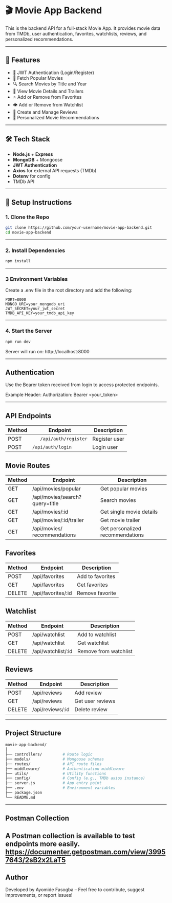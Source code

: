 # 🎬 Movie App Backend

This is the backend API for a full-stack Movie App. It provides movie data from TMDb, user authentication, favorites, watchlists, reviews, and personalized recommendations.

---

## 🚀 Features

- 🔐 JWT Authentication (Login/Register)
- 🎥 Fetch Popular Movies
- 🔍 Search Movies by Title and Year
- 📄 View Movie Details and Trailers
- ⭐ Add or Remove from Favorites
- 👁️ Add or Remove from Watchlist
- 📝 Create and Manage Reviews
- 🎯 Personalized Movie Recommendations

---

## 🛠️ Tech Stack

- **Node.js** + **Express**
- **MongoDB** + Mongoose
- **JWT Authentication**
- **Axios** for external API requests (TMDb)
- **Dotenv** for config
- TMDb API

---

## 🔧 Setup Instructions

### 1. Clone the Repo

```bash
git clone https://github.com/your-username/movie-app-backend.git
cd movie-app-backend
```

---
### 2. Install Dependencies

```bash
npm install
```
---
### 3 Environment Variables
Create a .env file in the root directory and add the following:
```env
PORT=8000
MONGO_URI=your_mongodb_uri
JWT_SECRET=your_jwt_secret
TMDB_API_KEY=your_tmdb_api_key
```
---
### 4. Start the Server

```bash
npm run dev
```
Server will run on: http://localhost:8000

---

## Authentication

Use the Bearer token received from login to access protected endpoints.

Example Header: Authorization: Bearer <your_token>

---

## API Endpoints

| Method | Endpoint       | Description           |
|--------|----------------|-----------------------|
| POST    | `	/api/auth/register`       | Register user       |
| POST    | `/api/auth/login`   | Login user       |

## Movie Routes

| Method | Endpoint                       | Description                      |
| ------ | ------------------------------ | -------------------------------- |
| GET    | /api/movies/popular            | Get popular movies               |
| GET    | /api/movies/search?query=title | Search movies                    |
| GET    | /api/movies/\:id               | Get single movie details         |
| GET    | /api/movies/\:id/trailer       | Get movie trailer                |
| GET    | /api/movies/ recommendations            | Get personalized recommendations |


## Favorites

| Method | Endpoint            | Description      |
| ------ | ------------------- | ---------------- |
| POST   | /api/favorites      | Add to favorites |
| GET    | /api/favorites      | Get favorites    |
| DELETE | /api/favorites/\:id | Remove favorite  |

##  Watchlist

| Method | Endpoint            | Description           |
| ------ | ------------------- | --------------------- |
| POST   | /api/watchlist      | Add to watchlist      |
| GET    | /api/watchlist      | Get watchlist         |
| DELETE | /api/watchlist/\:id | Remove from watchlist |


## Reviews
| Method | Endpoint          | Description      |
| ------ | ----------------- | ---------------- |
| POST   | /api/reviews      | Add review       |
| GET    | /api/reviews      | Get user reviews |
| DELETE | /api/reviews/\:id | Delete review    |

---

##  Project Structure
```bash
movie-app-backend/
│
├── controllers/         # Route logic
├── models/              # Mongoose schemas
├── routes/              # API route files
├── middleware/          # Authentication middleware
├── utils/               # Utility functions
├── config/              # Config (e.g., TMDb axios instance)
├── server.js            # App entry point
├── .env                 # Environment variables
├── package.json
└── README.md
```
---

## Postman Collection
A Postman collection is available to test endpoints more easily. https://documenter.getpostman.com/view/39957643/2sB2x2LaT5
---

## Author 

Developed by Ayomide Fasogba – Feel free to contribute, suggest improvements, or report issues!

